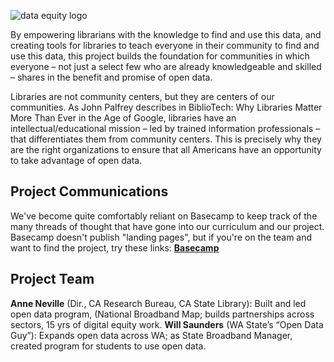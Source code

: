 ![data equity logo](data-equity/DataEquity1.png)

By empowering librarians with the knowledge to find and use this data, and creating tools for libraries to teach everyone in their community to find and use this data, this project builds the foundation for communities in which everyone – not just a select few who are already knowledgeable and skilled – shares in the benefit and promise of open data.

Libraries are not community centers, but they are centers of our communities. As John Palfrey describes in BiblioTech: Why Libraries Matter More Than Ever in the Age of Google, libraries have an intellectual/educational mission – led by trained information professionals – that differentiates them from community centers. This is precisely why they are the right organizations to ensure that all Americans have an opportunity to take advantage of open data.

## Project Communications
We've become quite comfortably reliant on Basecamp to keep track of the many threads of thought that have gone into our curriculum and our project. Basecamp doesn't publish "landing pages", but if you're on the team and want to find the project, try these links:
**[Basecamp](https://3.basecamp.com/3557319/projects)**

## Project Team
**Anne Neville** (Dir., CA Research Bureau, CA State Library): Built and led open data program, (National Broadband Map; builds partnerships across sectors, 15 yrs of digital equity work.
**Will Saunders** (WA State’s “Open Data Guy”): Expands open data across WA; as State Broadband Manager, created program for students to use open data.
